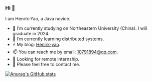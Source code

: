 ### Hi 👋

I am Henrik-Yao, a Java novice.

<!--
**Henrik-Yao/Henrik-Yao** is a ✨ _special_ ✨ repository because its `README.md` (this file) appears on your GitHub profile.

Here are some ideas to get you started:
test
- 🔭 I’m currently working on ...
- 🌱 I’m currently learning ...
- 👯 I’m looking to collaborate on ...
- 🤔 I’m looking for help with ...
- 💬 Ask me about ...
- 📫 How to reach me: ...
- 😄 Pronouns: ...
- ⚡ Fun fact: ...
-->
- 🔭 I’m currently studying on Northeastern University (China). I will graduate in 2024.
- 🌱 I’m currently learning distributed systems.
- ⚡ My blog: [Henrik-yao](https://blog.csdn.net/qq_50216270).
- 📫 You can reach me by email: 10791894@qq.com.
- 👀 Looking for remote internship.
- 💬 Please feel free to contact me.

[![Anurag's GitHub stats](https://github-readme-stats.vercel.app/api?username=Henrik-Yao&show_icons=true&theme=radical&count_private=true)](https://github.com/anuraghazra/github-readme-stats)

